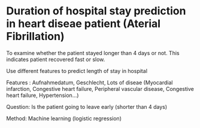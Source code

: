 # Duration of hospital stay prediction in heart diseae patient (Aterial Fibrillation)

To examine whether the patient stayed longer than 4 days or not.
This indicates patient recovered fast or slow.

Use different features to predict length of stay in hospital

Features :
Aufnahmedatum, Geschlecht, Lots of diseae (Myocardial infarction, Congestive heart failure, Peripheral vascular disease, Congestive heart failure, Hypertension...)

Question: 
Is the patient going to leave early (shorter than 4 days)

Method:
Machine learning (logistic regression)
